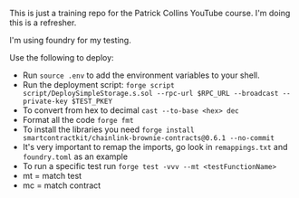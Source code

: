 This is just a training repo for the Patrick Collins YouTube course. I'm doing this is a refresher.

I'm using foundry for my testing.

Use the following to deploy:

* Run ` source .env ` to add the environment variables to your shell.
* Run the deployment script:
  `forge script script/DeploySimpleStorage.s.sol --rpc-url $RPC_URL --broadcast --private-key $TEST_PKEY`
* To convert from hex to decimal `cast --to-base <hex> dec`
* Format all the code `forge fmt`
* To install the libraries you need `forge install smartcontractkit/chainlink-brownie-contracts@0.6.1 --no-commit`
* It's very important to remap the imports, go look in `remappings.txt` and `foundry.toml` as an example
* To run a specific test run `forge test -vvv --mt <testFunctionName>`
* mt = match test
* mc = match contract